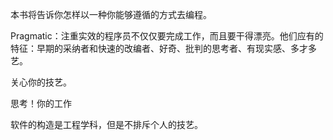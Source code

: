 本书将告诉你怎样以一种你能够遵循的方式去编程。

Pragmatic：注重实效的程序员不仅仅要完成工作，而且要干得漂亮。他们应有的特征：早期的采纳者和快速的改编者、好奇、批判的思考者、有现实感、多才多艺。

关心你的技艺。

思考！你的工作

软件的构造是工程学科，但是不排斥个人的技艺。
